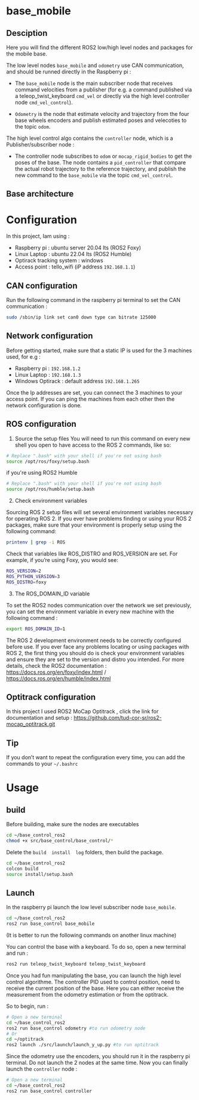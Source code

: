 # base_mobile

## Desciption

Here you will find the different ROS2 low/high level nodes and packages for the mobile base.

The low level nodes `base_mobile` and `odometry` use CAN communication, and should be runned directly in the Raspberry pi :

- The `base_mobile` node is the main subscriber node that receives command velocities from a publisher (for e.g. a command published via a teleop_twist_keyboard `cmd_vel` or directly via the high level controller node `cmd_vel_control`).

- `Odometry` is the node that estimate velocity and trajectory from the four base wheels encoders and publish estimated poses and velecoties to the topic `odom`.

The high level control algo contains the `controller` node, which is a Publisher/subscriber node :

- The controller node subscribes to `odom` or `mocap_rigid_bodies` to get the poses of the base. The node contains a `pid_controller` that compare the actual robot trajectory to the reference trajectory, and publish the new command to the `base_mobile` via the topic `cmd_vel_control`.
 
## Base architecture 

# Configuration

In this project, Iam using :

- Raspberry pi : ubuntu server 20.04 lts (ROS2 Foxy)
- Linux Laptop : ubuntu 22.04 lts (ROS2 Humble)
- Optirack tracking system : windows
- Access point : tello_wifi (iP address `192.168.1.1`)

## CAN configuration

Run the following command in the raspberry pi terminal to set the CAN communication :

```sh
sudo /sbin/ip link set can0 down type can bitrate 125000
```

## Network configuration

Before getting started, make sure that a static IP is used for the 3 machines used, for e.g :

- Raspberry pi : `192.168.1.2`
- Linux Laptop : `192.168.1.3`
- Windows Optirack : default address `192.168.1.265`

Once the Ip addresses are set, you can connect the 3 machines to your access point. 
If you can ping the machines from each other then the network configuration is done. 

## ROS configuration

1. Source the setup files
You will need to run this command on every new shell you open to have access to the ROS 2 commands, like so:
```sh
# Replace ".bash" with your shell if you're not using bash
source /opt/ros/foxy/setup.bash
```
if you're using ROS2 Humble 
```sh
# Replace ".bash" with your shell if you're not using bash
source /opt/ros/humble/setup.bash
```
2. Check environment variables

Sourcing ROS 2 setup files will set several environment variables necessary for operating ROS 2. If you ever have problems finding or using your ROS 2 packages, make sure that your environment is properly setup using the following command:
```sh
printenv | grep -i ROS
```
Check that variables like ROS_DISTRO and ROS_VERSION are set. For example, if you’re using Foxy, you would see:
```sh
ROS_VERSION=2
ROS_PYTHON_VERSION=3
ROS_DISTRO=foxy
```

3. The ROS_DOMAIN_ID variable

To set the ROS2 nodes communication over the network we set previously, you can set the environment variable in every new machine with the following command :
```sh
export ROS_DOMAIN_ID=1
```

The ROS 2 development environment needs to be correctly configured before use.
If you ever face any problems locating or using packages with ROS 2, the first thing you should do is check your environment variables and ensure they are set to the version and distro you intended.
For more details, check the ROS2 documentation : https://docs.ros.org/en/foxy/index.html / https://docs.ros.org/en/humble/index.html

## Optitrack configuration

In this project I used ROS2 MoCap Optitrack , click the link for documentation and setup : https://github.com/tud-cor-sr/ros2-mocap_optitrack.git

## Tip

If you don’t want to repeat the configuration every time, you can add the commands to your `~/.bashrc` 

# Usage 

## build 

Before building, make sure the nodes are executables 

```sh
cd ~/base_control_ros2
chmod +x src/base_control/base_control/*
```
Delete the `build  install  log` folders, then build the package.

```sh
cd ~/base_control_ros2
colcon build 
source install/setup.bash
```

## Launch

In the raspberry pi launch the low level subscriber node ``base_mobile``.
```sh
cd ~/base_control_ros2
ros2 run base_control base_mobile
```
(It is better to run the following commands on another linux machine)

You can control the base with a keyboard. To do so, open a new terminal and run : 
```sh
ros2 run teleop_twist_keyboard teleop_twist_keyboard
```
Once you had fun manipulating the base, you can launch the high level control algorithme. 
The controller PID used to control position, need to receive the current position of the base. Here you can either receive the measurement from the odometry estimation or from the optitrack.   

So to begin, run :
```sh
# Open a new terminal 
cd ~/base_control_ros2
ros2 run base_control odometry #to run odometry node 
# Or
cd ~/optitrack
ros2 launch ./src/launch/launch_y_up.py #to run optitrack 
```
Since the odometry use the encoders, you should run it in the raspberry pi terminal. 
Do not launch the 2 nodes at the same time.
Now you can finally launch the `controller` node :
```sh
# Open a new terminal 
cd ~/base_control_ros2
ros2 run base_control controller
```

